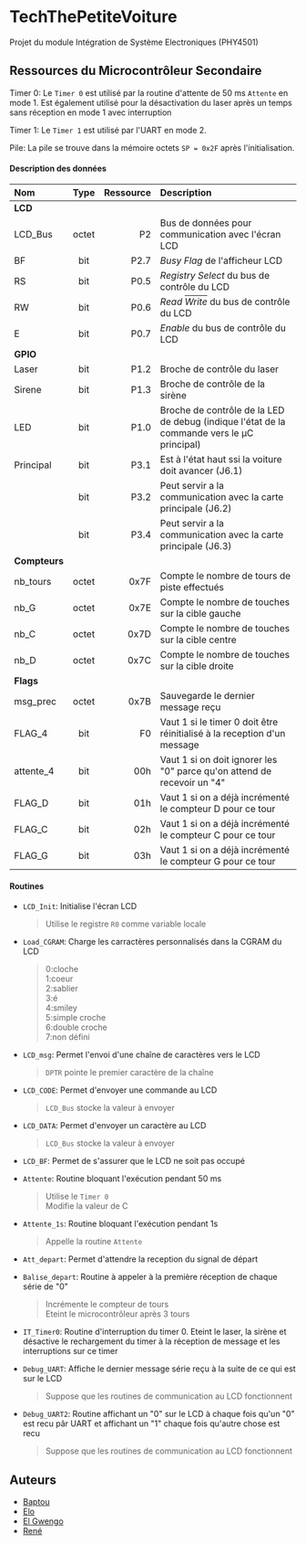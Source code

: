 # TechThePetiteVoiture
Projet du module Intégration de Système Electroniques (PHY4501)


## Ressources du Microcontrôleur Secondaire

Timer 0:
Le `Timer 0` est utilisé par la routine d'attente de 50 ms `Attente` en mode 1.
Est également utilisé pour la désactivation du laser après un temps sans réception en mode 1 avec interruption 

Timer 1:
Le `Timer 1` est utilisé par l'UART en mode 2.

Pile:
La pile se trouve dans la mémoire octets `SP = 0x2F` après l'initialisation.

#### Description des données

| Nom           | Type  | Ressource | Description                                                                           |
|:--------------|:-----:|----------:|:--------------------------------------------------------------------------------------|
| **LCD**       |       |           |                                                                                       |
| LCD_Bus       | octet |        P2 | Bus de données pour communication avec l'écran LCD                                    |
| BF            |  bit  |      P2.7 | _Busy Flag_ de l'afficheur LCD                                                        |
| RS            |  bit  |      P0.5 | _Registry Select_ du bus de contrôle du LCD                                           |
| RW            |  bit  |      P0.6 | _Read <span style="text-decoration: overline">Write</span>_ du bus de contrôle du LCD |
| E             |  bit  |      P0.7 | _Enable_ du bus de contrôle du LCD                                                    |
| **GPIO**      |       |           |                                                                                       |
| Laser         |  bit  |      P1.2 | Broche de contrôle du laser                                                           |
| Sirene        |  bit  |      P1.3 | Broche de contrôle de la sirène                                                       |
| LED           |  bit  |      P1.0 | Broche de contrôle de la LED de debug (indique l'état de la commande vers le µC principal)|
| Principal     |  bit  |      P3.1 | Est à l'état haut ssi la voiture doit avancer (J6.1)                                  |
|               |  bit  |      P3.2 | Peut servir a la communication avec la carte principale (J6.2)                        |
|               |  bit  |      P3.4 | Peut servir a la communication avec la carte principale (J6.3)                        |
| **Compteurs** |       |           |                                                                                       |
| nb_tours      | octet |      0x7F | Compte le nombre de tours de piste effectués                                          |
| nb_G          | octet |      0x7E | Compte le nombre de touches sur la cible gauche                                       |
| nb_C          | octet |      0x7D | Compte le nombre de touches sur la cible centre                                       |
| nb_D          | octet |      0x7C | Compte le nombre de touches sur la cible droite                                       |
| **Flags** | | | |
| msg_prec      | octet |      0x7B | Sauvegarde le dernier message reçu                                                    |
| FLAG_4 | bit | F0 | Vaut 1 si le timer 0 doit être réinitialisé à la reception d'un message |
| attente_4 | bit | 00h | Vaut 1 si on doit ignorer les "0" parce qu'on attend de recevoir un "4" |
| FLAG_D | bit | 01h | Vaut 1 si on a déjà incrémenté le compteur D pour ce tour |
| FLAG_C | bit | 02h | Vaut 1 si on a déjà incrémenté le compteur C pour ce tour |
| FLAG_G | bit | 03h | Vaut 1 si on a déjà incrémenté le compteur G pour ce tour |

#### Routines
- `LCD_Init`:
    Initialise l'écran LCD
    > Utilise le registre `R0` comme variable locale
    
- `Load_CGRAM`:
    Charge les carractères personnalisés dans la CGRAM du LCD<br>
    >0:cloche<br>
    >1:coeur<br>
    >2:sablier<br>
    >3:é<br>
    >4:smiley<br>
    >5:simple croche<br>
    >6:double croche<br>
    >7:non défini<br>

- `LCD_msg`:
    Permet l'envoi d'une chaîne de caractères vers le LCD
    > `DPTR` pointe le premier caractère de la chaîne

- `LCD_CODE`:
    Permet d'envoyer une commande au LCD
    > `LCD_Bus` stocke la valeur à envoyer

- `LCD_DATA`:
    Permet d'envoyer un caractère au LCD
    > `LCD_Bus` stocke la valeur à envoyer

- `LCD_BF`:
    Permet de s'assurer que le LCD ne soit pas occupé

- `Attente`:
    Routine bloquant l'exécution pendant 50 ms
    > Utilise le `Timer 0`<br>
    > Modifie la valeur de C
    
- `Attente_1s`:
    Routine bloquant l'exécution pendant 1s
    > Appelle la routine `Attente` 
    
- `Att_depart`:
    Permet d'attendre la reception du signal de départ

- `Balise_depart`:
    Routine à appeler à la première réception de chaque série de "0"
    > Incrémente le compteur de tours<br>
    > Eteint le microcontrôleur après 3 tours
 
- `IT_Timer0`:
    Routine d'interruption du timer 0.
    Eteint le laser, la sirène et désactive le rechargement du timer à la réception de message et les interruptions sur ce timer

- `Debug_UART`:
    Affiche le dernier message série reçu à la suite de ce qui est sur le LCD
    > Suppose que les routines de communication au LCD fonctionnent

- `Debug_UART2`:
    Routine affichant un "0" sur le LCD à chaque fois qu'un "0" est recu pâr UART et affichant un "1" chaque fois qu'autre chose est recu	
    > Suppose que les routines de communication au LCD fonctionnent
## Auteurs
  - [Baptou](https://github.com/bapt117)
  - [Elo](https://github.com/elomhs)
  - [El Gwengo](https://github.com/gwenser)
  - [René](https://github.com/rene-INTech)
 
